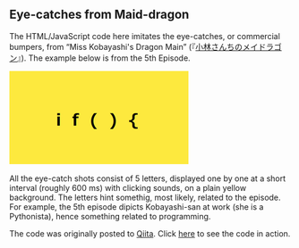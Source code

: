 ## Eye-catches from Maid-dragon

The HTML/JavaScript code here imitates the eye-catches, or commercial bumpers, from “Miss Kobayashi's Dragon Main” (『[小林さんちのメイドラゴン](https://maidragon.jp/)』). The example below is from the 5th Episode.

![Eye catch from episode 5](240701-eyecatch.png)

All the eye-catch shots consist of 5 letters, displayed one by one at a short interval (roughly 600 ms) with clicking sounds, on a plain yellow background. The letters hint somethig, most likely, related to the episode. For example, the 5th episode dipicts Kobayashi-san at work (she is a Pythonista), hence something related to programming.

The code was originally posted to [Qiita](https://qiita.com/stoyosawa/items/4bf019ae08082b811721). Click [here](
https://html-preview.github.io/?url=https://github.com/stoyosawa/Kobayashi-San/blob/main/240701-eyecatch.html) to see the code in action.

